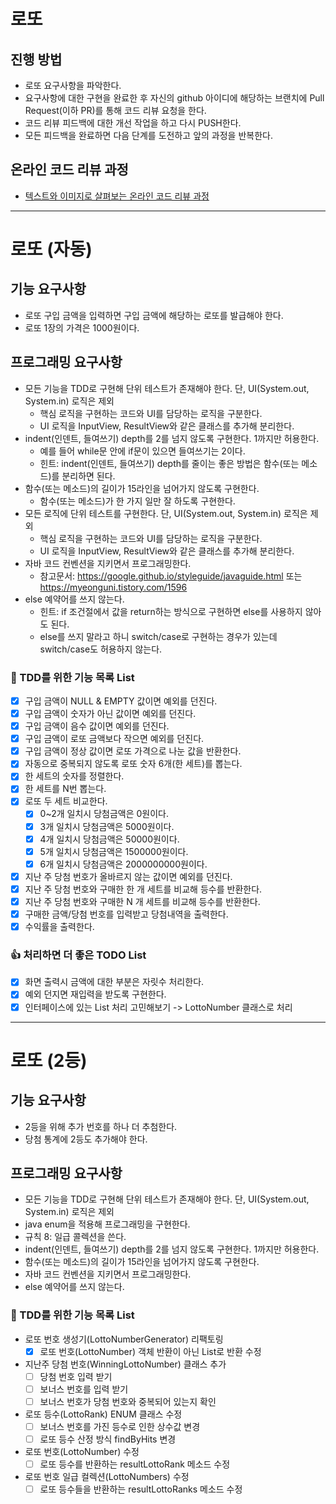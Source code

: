 # 로또
## 진행 방법
* 로또 요구사항을 파악한다.
* 요구사항에 대한 구현을 완료한 후 자신의 github 아이디에 해당하는 브랜치에 Pull Request(이하 PR)를 통해 코드 리뷰 요청을 한다.
* 코드 리뷰 피드백에 대한 개선 작업을 하고 다시 PUSH한다.
* 모든 피드백을 완료하면 다음 단계를 도전하고 앞의 과정을 반복한다.

## 온라인 코드 리뷰 과정
* [텍스트와 이미지로 살펴보는 온라인 코드 리뷰 과정](https://github.com/next-step/nextstep-docs/tree/master/codereview)


---

# 로또 (자동)

## 기능 요구사항
- 로또 구입 금액을 입력하면 구입 금액에 해당하는 로또를 발급해야 한다.
- 로또 1장의 가격은 1000원이다.

## 프로그래밍 요구사항
- 모든 기능을 TDD로 구현해 단위 테스트가 존재해야 한다. 단, UI(System.out, System.in) 로직은 제외
  - 핵심 로직을 구현하는 코드와 UI를 담당하는 로직을 구분한다.
  - UI 로직을 InputView, ResultView와 같은 클래스를 추가해 분리한다.
- indent(인덴트, 들여쓰기) depth를 2를 넘지 않도록 구현한다. 1까지만 허용한다.
  - 예를 들어 while문 안에 if문이 있으면 들여쓰기는 2이다.
  - 힌트: indent(인덴트, 들여쓰기) depth를 줄이는 좋은 방법은 함수(또는 메소드)를 분리하면 된다.
- 함수(또는 메소드)의 길이가 15라인을 넘어가지 않도록 구현한다.
  - 함수(또는 메소드)가 한 가지 일만 잘 하도록 구현한다.
- 모든 로직에 단위 테스트를 구현한다. 단, UI(System.out, System.in) 로직은 제외
  - 핵심 로직을 구현하는 코드와 UI를 담당하는 로직을 구분한다.
  - UI 로직을 InputView, ResultView와 같은 클래스를 추가해 분리한다.
- 자바 코드 컨벤션을 지키면서 프로그래밍한다.
  - 참고문서: https://google.github.io/styleguide/javaguide.html 또는 https://myeonguni.tistory.com/1596
- else 예약어를 쓰지 않는다.
  - 힌트: if 조건절에서 값을 return하는 방식으로 구현하면 else를 사용하지 않아도 된다.
  - else를 쓰지 말라고 하니 switch/case로 구현하는 경우가 있는데 switch/case도 허용하지 않는다.

### 🔖 TDD를 위한 기능 목록 List
- [x] 구입 금액이 NULL & EMPTY 값이면 예외를 던진다.
- [x] 구입 금액이 숫자가 아닌 값이면 예외를 던진다.
- [x] 구입 금액이 음수 값이면 예외를 던진다.
- [x] 구입 금액이 로또 금액보다 작으면 예외를 던진다.
- [x] 구입 금액이 정상 값이면 로또 가격으로 나눈 값을 반환한다. 
- [x] 자동으로 중복되지 않도록 로또 숫자 6개(한 세트)를 뽑는다.
- [x] 한 세트의 숫자를 정렬한다.
- [x] 한 세트를 N번 뽑는다.
- [x] 로또 두 세트 비교한다.
  - [x] 0~2개 일치시 당첨금액은 0원이다.
  - [x] 3개 일치시 당첨금액은 5000원이다.
  - [x] 4개 일치시 당첨금액은 50000원이다.
  - [x] 5개 일치시 당첨금액은 1500000원이다.
  - [x] 6개 일치시 당첨금액은 2000000000원이다.
- [x] 지난 주 당첨 번호가 올바르지 않는 값이면 예외를 던진다.
- [x] 지난 주 당첨 번호와 구매한 한 개 세트를 비교해 등수를 반환한다.
- [x] 지난 주 당첨 번호와 구매한 N 개 세트를 비교해 등수를 반환한다.
- [x] 구매한 금액/당첨 번호를 입력받고 당첨내역을 출력한다.
- [x] 수익률을 출력한다. 

### 👍 처리하면 더 좋은 TODO List
- [x] 화면 출력시 금액에 대한 부분은 자릿수 처리한다.
- [x] 예외 던지면 재입력을 받도록 구현한다.
- [x] 인터페이스에 있는 List 처리 고민해보기 -> LottoNumber 클래스로 처리

---

# 로또 (2등)

## 기능 요구사항
- 2등을 위해 추가 번호를 하나 더 추첨한다.
- 당첨 통계에 2등도 추가해야 한다.

## 프로그래밍 요구사항
- 모든 기능을 TDD로 구현해 단위 테스트가 존재해야 한다. 단, UI(System.out, System.in) 로직은 제외
- java enum을 적용해 프로그래밍을 구현한다.
- 규칙 8: 일급 콜렉션을 쓴다.
- indent(인덴트, 들여쓰기) depth를 2를 넘지 않도록 구현한다. 1까지만 허용한다.
- 함수(또는 메소드)의 길이가 15라인을 넘어가지 않도록 구현한다.
- 자바 코드 컨벤션을 지키면서 프로그래밍한다.
- else 예약어를 쓰지 않는다.

### 🔖 TDD를 위한 기능 목록 List
- 로또 번호 생성기(LottoNumberGenerator) 리팩토링
  - [x] 로또 번호(LottoNumber) 객체 반환이 아닌 List<Number>로 반환 수정
- 지난주 당첨 번호(WinningLottoNumber) 클래스 추가
  - [ ] 당첨 번호 입력 받기
  - [ ] 보너스 번호를 입력 받기
  - [ ] 보너스 번호가 당첨 번호와 중복되어 있는지 확인
- 로또 등수(LottoRank) ENUM 클래스 수정
  - [ ] 보너스 번호를 가진 등수로 인한 상수값 변경
  - [ ] 로또 등수 산정 방식 findByHits 변경
- 로또 번호(LottoNumber) 수정
  - [ ] 로또 등수를 반환하는 resultLottoRank 메소드 수정 
- 로또 번호 일급 컬렉션(LottoNumbers) 수정
  - [ ] 로또 등수들을 반환하는 resultLottoRanks 메소드 수정

